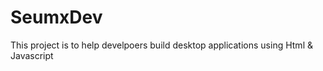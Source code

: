 # SeumxDev
This project is to help develpoers build desktop applications using Html &amp; Javascript

